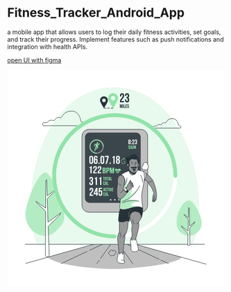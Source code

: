 # Fitness_Tracker_Android_App
a mobile app that allows users to log their daily fitness activities, set goals, and track their progress. Implement features such as push notifications and integration with health APIs.

[open UI with figma](https://www.figma.com/design/b9gaIC5dd1XXvIUMAN4Zqr/FitPal-health-and-fitness-mockups-(Community)?node-id=0-1&t=55rYBMQnqfKz24EQ-1)

![UI](fitness_tracker.gif)

